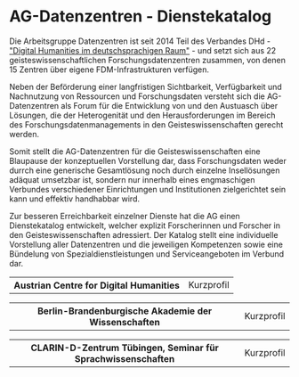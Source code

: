 # AG-Datenzentren - Dienstekatalog

<p>Die Arbeitsgruppe Datenzentren ist seit 2014 Teil des Verbandes DHd - <a href="http://www.dig-hum.de">"Digital Humanities im deutschsprachigen Raum"</a> - und setzt sich aus 22 geisteswissenschaftlichen Forschungsdatenzentren zusammen, von denen 15 Zentren über eigene FDM-Infrastrukturen verfügen.</p>
<p>Neben der Beförderung einer langfristigen Sichtbarkeit, Verfügbarkeit und Nachnutzung von Ressourcen und Forschungsdaten versteht sich die AG-Datenzentren als Forum für die Entwicklung von und den Austuasch über Lösungen, die der Heterogenität und den Herausforderungen im Bereich des Forschungsdatenmanagements in den Geisteswissenschaften gerecht werden.</p>
<p>Somit stellt die AG-Datenzentren für die Geisteswissenschaften eine Blaupause der konzeptuellen Vorstellung dar, dass Forschungsdaten weder durrch eine generische Gesamtlösung noch durch einzelne Insellösungen adäquat umsetzbar ist, sondern nur innerhalb eines engmaschigen Verbundes verschiedener Einrichtungen und Institutionen zielgerichtet sein kann und effektiv handhabbar wird.</p>

<p>Zur besseren Erreichbarkeit einzelner Dienste hat die AG einen Dienstekatalog entwickelt, welcher explizit Forscherinnen und Forscher in den Geisteswissenschaften adressiert. Der Katalog stellt eine individuelle Vorstellung aller Datenzentren und die jeweiligen Kompetenzen sowie eine Bündelung von Spezialdienstleistungen und Serviceangeboten im Verbund dar.</p>

<p>
  <table>
    <tr>
      <th>
        Austrian Centre for Digital Humanities 
      </th>
      <td>
        Kurzprofil
      </td>
    </tr>
    </table>
   
   </p> 
    <p>
     <table>
    <tr>
      <th>
        Berlin-Brandenburgische Akademie der Wissenschaften  
      </th>
      <td>
        Kurzprofil
      </td>
    </tr>
    </table>
    </p>
    <p>
     <table>
    <tr>
      <th>
        CLARIN-D-Zentrum Tübingen, Seminar für Sprachwissenschaften 
      </th>
      <td>
        Kurzprofil
      </td>
    </tr>
    </table>
</p>

